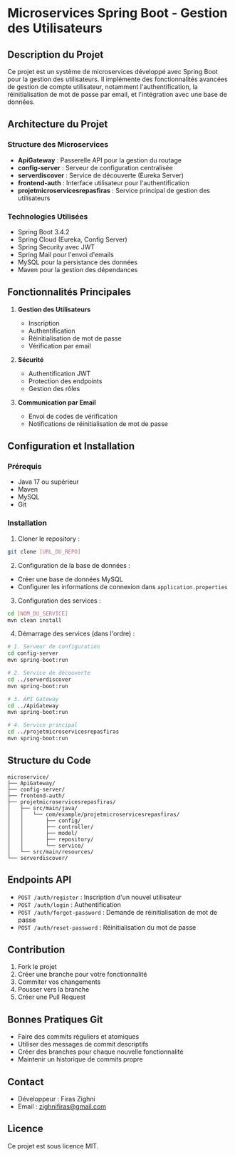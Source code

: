 # Microservices Spring Boot - Gestion des Utilisateurs

## Description du Projet
Ce projet est un système de microservices développé avec Spring Boot pour la gestion des utilisateurs. Il implémente des fonctionnalités avancées de gestion de compte utilisateur, notamment l'authentification, la réinitialisation de mot de passe par email, et l'intégration avec une base de données.

## Architecture du Projet

### Structure des Microservices
- **ApiGateway** : Passerelle API pour la gestion du routage
- **config-server** : Serveur de configuration centralisée
- **serverdiscover** : Service de découverte (Eureka Server)
- **frontend-auth** : Interface utilisateur pour l'authentification
- **projetmicroservicesrepasfiras** : Service principal de gestion des utilisateurs

### Technologies Utilisées
- Spring Boot 3.4.2
- Spring Cloud (Eureka, Config Server)
- Spring Security avec JWT
- Spring Mail pour l'envoi d'emails
- MySQL pour la persistance des données
- Maven pour la gestion des dépendances

## Fonctionnalités Principales
1. **Gestion des Utilisateurs**
   - Inscription
   - Authentification
   - Réinitialisation de mot de passe
   - Vérification par email

2. **Sécurité**
   - Authentification JWT
   - Protection des endpoints
   - Gestion des rôles

3. **Communication par Email**
   - Envoi de codes de vérification
   - Notifications de réinitialisation de mot de passe

## Configuration et Installation

### Prérequis
- Java 17 ou supérieur
- Maven
- MySQL
- Git

### Installation
1. Cloner le repository :
```bash
git clone [URL_DU_REPO]
```

2. Configuration de la base de données :
- Créer une base de données MySQL
- Configurer les informations de connexion dans `application.properties`

3. Configuration des services :
```bash
cd [NOM_DU_SERVICE]
mvn clean install
```

4. Démarrage des services (dans l'ordre) :
```bash
# 1. Serveur de configuration
cd config-server
mvn spring-boot:run

# 2. Service de découverte
cd ../serverdiscover
mvn spring-boot:run

# 3. API Gateway
cd ../ApiGateway
mvn spring-boot:run

# 4. Service principal
cd ../projetmicroservicesrepasfiras
mvn spring-boot:run
```

## Structure du Code
```
microservice/
├── ApiGateway/
├── config-server/
├── frontend-auth/
├── projetmicroservicesrepasfiras/
│   ├── src/main/java/
│   │   └── com/example/projetmicroservicesrepasfiras/
│   │       ├── config/
│   │       ├── controller/
│   │       ├── model/
│   │       ├── repository/
│   │       └── service/
│   └── src/main/resources/
└── serverdiscover/
```

## Endpoints API
- `POST /auth/register` : Inscription d'un nouvel utilisateur
- `POST /auth/login` : Authentification
- `POST /auth/forgot-password` : Demande de réinitialisation de mot de passe
- `POST /auth/reset-password` : Réinitialisation du mot de passe

## Contribution
1. Fork le projet
2. Créer une branche pour votre fonctionnalité
3. Commiter vos changements
4. Pousser vers la branche
5. Créer une Pull Request

## Bonnes Pratiques Git
- Faire des commits réguliers et atomiques
- Utiliser des messages de commit descriptifs
- Créer des branches pour chaque nouvelle fonctionnalité
- Maintenir un historique de commits propre

## Contact
- Développeur : Firas Zighni
- Email : zighnifiras@gmail.com

## Licence
Ce projet est sous licence MIT.

